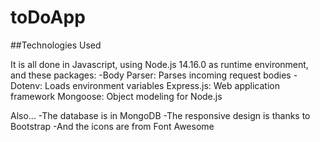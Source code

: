 # toDoApp
##Technologies Used

It is all done in Javascript, using Node.js 14.16.0 as runtime environment, and these packages:
-Body Parser: Parses incoming request bodies
-Dotenv: Loads environment variables
Express.js: Web application framework
Mongoose: Object modeling for Node.js

Also...
-The database is in MongoDB
-The responsive design is thanks to Bootstrap
-And the icons are from Font Awesome

